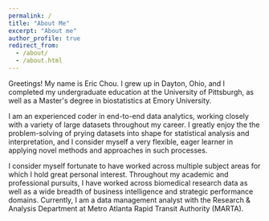 ```yaml
---
permalink: /
title: "About Me"
excerpt: "About me"
author_profile: true
redirect_from: 
  - /about/
  - /about.html
---
```

Greetings! My name is Eric Chou. I grew up in Dayton, Ohio, and I completed my undergraduate education at the University of Pittsburgh, as well as a Master's degree in biostatistics at Emory University.

I am an experienced coder in end-to-end data analytics, working closely with a variety of large datasets throughout my career. I greatly enjoy the the problem-solving of prying datasets into shape for statistical analysis and interpretation, and I consider myself a very flexible, eager learner in applying novel methods and approaches in such processes.

I consider myself fortunate to have worked across multiple subject areas for which I hold great personal interest. Throughout my academic and professional pursuits, I have worked across biomedical research data as well as a wide breadth of business intelligence and strategic performance domains. Currently, I am a data management analyst with the Research & Analysis Department at Metro Atlanta Rapid Transit Authority (MARTA).
